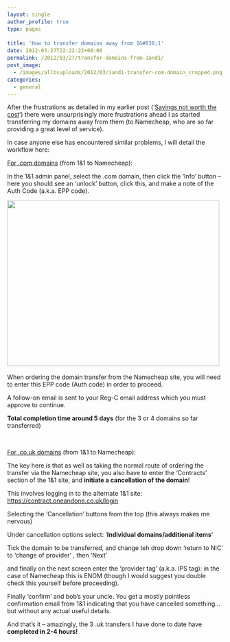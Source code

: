 ```yaml
---
layout: single
author_profile: true
type: pages

title: 'How to transfer domains away from 1&#038;1'
date: 2012-03-27T22:22:22+00:00
permalink: /2012/03/27/transfer-domains-from-1and1/
post_image:
  - /images/allbsuploads/2012/03/1and1-transfer-com-domain_cropped.png
categories:
  - general
---
```

After the frustrations as detailed in my earlier post (&#8216;<a title="All BS : 1&1, savings not worth the cost" href="http://allbs.co.uk/2012/03/27/1and1-savings-not-worth-the-cost/" target="_blank">Savings not worth the cost</a>&#8216;) there were unsurprisingly more frustrations ahead I as started transferring my domains away from them (to Namecheap, who are so far providing a great level of service).

In case anyone else has encountered similar problems, I will detail the workflow here:

<span style="text-decoration: underline;">For .com domains</span> (from 1&1 to Namecheap):

In the 1&1 admin panel, select the .com domain, then click the &#8216;Info&#8217; button &#8211; here you should see an &#8216;unlock&#8217; button, click this, and make a note of the Auth Code (a.k.a. EPP code).

<img class="aligncenter size-full wp-image-470" title="1and1 transfer com domain" src="/images/allbsuploads/2012/03/1and1-transfer-com-domain.png" alt="" width="494" height="386" srcset="/images/allbsuploads/2012/03/1and1-transfer-com-domain-300x234.png 300w, /images/allbsuploads/2012/03/1and1-transfer-com-domain.png 494w" sizes="(max-width: 494px) 100vw, 494px" />

When ordering the domain transfer from the Namecheap site, you will need to enter this EPP code (Auth code) in order to proceed.

A follow-on email is sent to your Reg-C email address which you must approve to continue.

**Total completion time around 5 days** (for the 3 or 4 domains so far transferred)

&nbsp;

<span style="text-decoration: underline;">For .co.uk domains</span> (from 1&1 to Namecheap):

The key here is that as well as taking the normal route of ordering the transfer via the Namecheap site, you also have to enter the &#8216;Contracts&#8217; section of the 1&1 site, and **initiate a cancellation of the domain**!

This involves logging in to the alternate 1&1 site: <a title="https://contract.oneandone.co.uk/login" href="https://contract.oneandone.co.uk/login" target="_blank">https://contract.oneandone.co.uk/login</a>

Selecting the &#8216;Cancellation&#8217; buttons from the top (this always makes me nervous)

Under cancellation options select: &#8216;**Individual domains/additional items**&#8216;

Tick the domain to be transferred, and change teh drop down &#8216;return to NIC&#8217; to &#8216;change of provider&#8217; , then &#8216;Next&#8217;

and finally on the next screen enter the &#8216;provider tag&#8217; (a.k.a. IPS tag): in the case of Namecheap this is ENOM (though I would suggest you double check this yourself before proceeding).

Finally &#8216;confirm&#8217; and bob&#8217;s your uncle. You get a mostly pointless confirmation email from 1&1 indicating that you have cancelled something&#8230; but without any actual useful details.

And that&#8217;s it &#8211; amazingly, the 3 .uk transfers I have done to date have **completed in 2-4 hours!**

&nbsp;
